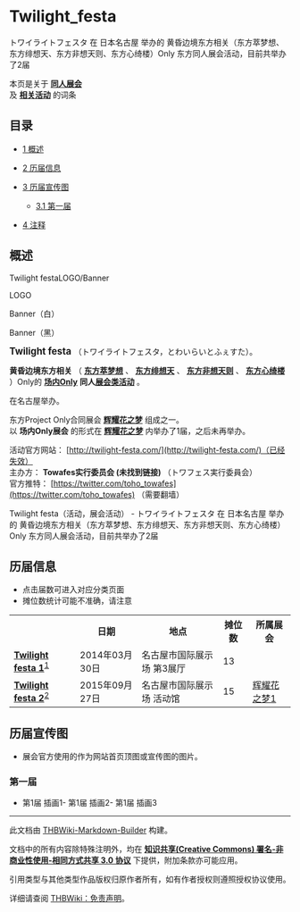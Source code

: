 # Twilight_festa

<!-- source html: G:\repos\THBWiki-Markdown-Builder\THBWikiMarkdown\Temp\main\3\3a\ns0%3ATwilight_festa.html -->

トワイライトフェスタ 在 日本名古屋 举办的 黄昏边境东方相关（东方萃梦想、东方绯想天、东方非想天则、东方心绮楼）Only 东方同人展会活动，目前共举办了2届

本页是关于 **[同人展会](./同人展会.md#展会类活动)**   
及 **[相关活动](./相关活动.md)** 的词条

## 目录

- [1 概述](#概述)
- [2 历届信息](#历届信息)
- [3 历届宣传图](#历届宣传图)

  - [3.1 第一届](#第一届)



- [4 注释](#注释)





## 概述



  
Twilight festaLOGO/Banner
  


[](./文件-Twilight_festaLOGO.jpg.md)

LOGO


[](./文件-Twilight_festaBanner（白）.png.md)
Banner（白）


[](./文件-Twilight_festaBanner（黑）.png.md)
Banner（黑）




  
<big> **Twilight festa** </big>（トワイライトフェスタ，とわいらいとふぇすた）。  
  
  
  
  
 **黄昏边境东方相关** （ **[东方萃梦想](./东方萃梦想.md)** 、 **[东方绯想天](./东方绯想天.md)** 、 **[东方非想天则](./东方非想天则.md)** 、 **[东方心绮楼](./东方心绮楼.md)** ）Only的 **[场内Only](./场内限定展会.md#场内Only展会)**  **同人[展会类活动](./展会类活动.md#展会类活动)** 。  
  
在名古屋举办。  
  
东方Project Only合同展会 **[辉耀花之梦](./辉耀花之梦.md)** 组成之一。  
以 **场内Only展会** 的形式在 **[辉耀花之梦](./辉耀花之梦.md)** 内举办了1届，之后未再举办。  
  
  
  
  
活动官方网站： [http://twilight-festa.com/](http://twilight-festa.com/)（已经失效）   
主办方： **Towafes实行委员会 (未找到链接)** （トワフェス実行委員会）  
官方推特： [https://twitter.com/toho_towafes](https://twitter.com/toho_towafes) （需要翻墙）  
  
Twilight festa（活动，展会活动） - トワイライトフェスタ 在 日本名古屋 举办的 黄昏边境东方相关（东方萃梦想、东方绯想天、东方非想天则、东方心绮楼）Only 东方同人展会活动，目前共举办了2届

## 历届信息
- 点击届数可进入对应分类页面
- 摊位数统计可能不准确，请注意


<table>
<tbody><tr><th> </th><th>日期</th><th>地点</th><th>摊位数</th><th>所属展会</th></tr>
<tr><td id="1"><b><a href="/展会作品列表?e=Twilight+festa%231">Twilight festa 1</a></b><sup id="cite_ref-1" class="reference"><a href="#cite_note-1">1</a></sup></td><td id="ev-1">2014年03月30日</td><td>名古屋市国际展示场 第3展厅</td><td>13</td><td></td></tr><tr><td id="2"><b><a href="/展会作品列表?e=Twilight+festa%232">Twilight festa 2</a></b><sup id="cite_ref-2" class="reference"><a href="#cite_note-2">2</a></sup></td><td id="">2015年09月27日</td><td>名古屋市国际展示场 活动馆</td><td>15</td><td><a href="/%E8%BE%89%E8%80%80%E8%8A%B1%E4%B9%8B%E6%A2%A6#1" title="辉耀花之梦">辉耀花之梦1</a></td></tr>
</tbody></table>




## 历届宣传图
- 展会官方使用的作为网站首页顶图或宣传图的图片。


### 第一届
- [](./文件-Twilight_festa插画1.jpg.md)第1届 插画1- [](./文件-Twilight_festa插画2.jpg.md)第1届 插画2- [](./文件-Twilight_festa插画3.jpg.md)第1届 插画3


[^cite_note-1]: 与[东方名华祭8](./东方名华祭.md)、[幻想乡论坛2014](./幻想乡论坛.md)共同举办。

  
  






---

此文档由 [THBWiki-Markdown-Builder](https://github.com/Delsin-Yu/THBWiki-Markdown-Builder) 构建。

文档中的所有内容除特殊注明外，均在 [**知识共享(Creative Commons) 署名-非商业性使用-相同方式共享 3.0 协议**](https://creativecommons.org/licenses/by-sa/3.0/deed.zh-hans) 下提供，附加条款亦可能应用。

引用类型与其他类型作品版权归原作者所有，如有作者授权则遵照授权协议使用。

详细请查阅 [THBWiki：免责声明](https://thbwiki.cc/THBWiki:%E5%85%8D%E8%B4%A3%E5%A3%B0%E6%98%8E)。

